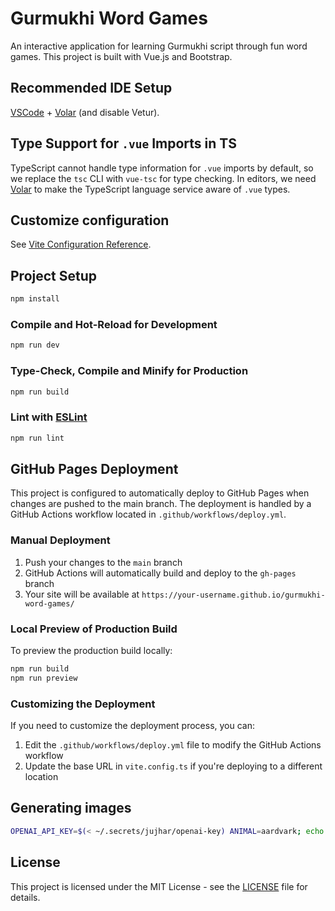 # Gurmukhi Word Games

An interactive application for learning Gurmukhi script through fun word games. This project is built with Vue.js and Bootstrap.

## Recommended IDE Setup

[VSCode](https://code.visualstudio.com/) + [Volar](https://marketplace.visualstudio.com/items?itemName=Vue.volar) (and disable Vetur).

## Type Support for `.vue` Imports in TS

TypeScript cannot handle type information for `.vue` imports by default, so we replace the `tsc` CLI with `vue-tsc` for type checking. In editors, we need [Volar](https://marketplace.visualstudio.com/items?itemName=Vue.volar) to make the TypeScript language service aware of `.vue` types.

## Customize configuration

See [Vite Configuration Reference](https://vite.dev/config/).

## Project Setup

```sh
npm install
```

### Compile and Hot-Reload for Development

```sh
npm run dev
```

### Type-Check, Compile and Minify for Production

```sh
npm run build
```

### Lint with [ESLint](https://eslint.org/)

```sh
npm run lint
```

## GitHub Pages Deployment

This project is configured to automatically deploy to GitHub Pages when changes are pushed to the main branch. The deployment is handled by a GitHub Actions workflow located in `.github/workflows/deploy.yml`.

### Manual Deployment

1. Push your changes to the `main` branch
2. GitHub Actions will automatically build and deploy to the `gh-pages` branch
3. Your site will be available at `https://your-username.github.io/gurmukhi-word-games/`

### Local Preview of Production Build

To preview the production build locally:

```sh
npm run build
npm run preview
```

### Customizing the Deployment

If you need to customize the deployment process, you can:

1. Edit the `.github/workflows/deploy.yml` file to modify the GitHub Actions workflow
2. Update the base URL in `vite.config.ts` if you're deploying to a different location

## Generating images

```bash
OPENAI_API_KEY=$(< ~/.secrets/jujhar/openai-key) ANIMAL=aardvark; echo "A cartoon $ANIMAL on a white background" | tee | dall-e-cli --pipe --size 1024x1024 --quality standard --download ./; mv *.png ../${ANIMAL}.png
```

## License

This project is licensed under the MIT License - see the [LICENSE](LICENSE) file for details.
